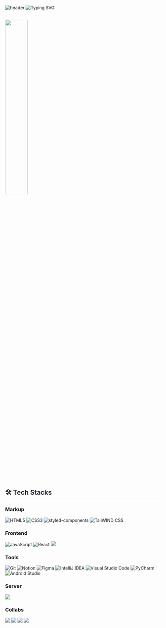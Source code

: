 ![header](https://capsule-render.vercel.app/api?type=waving&color=6994CDEE&text=&animation=&height=80)
![Typing SVG](https://readme-typing-svg.demolab.com?font=Alkatra&weight=500&size=45&duration=3500&pause=3&color=6994CDEE&center=false&vCenter=false&multiline=true&repeat=true&width=1000&height=100&lines=Welcome+to+SoHyun's+GitHub!👋)
    <div style="text-align: left;"> 
    </div>
<br />
<a href="https://github.com/anuraghazra/github-readme-stats">
    <img src="https://github-readme-stats.vercel.app/api/top-langs/?username=pshyun123&layout=donut&show_icons=true&theme=material-palenight&hide_border=true&bg_color=ccc&icon_color=58A6FF&text_color=black&title_color=58A6FF&count_private=true&exclude_repo=Face-Transfer-Application" width=38% />
</a>    
    <div style="text-align: left;">
     <h2 style="border-bottom: 1px solid #d8dee4; color: #282d33;"> 🛠️ Tech Stacks </h2>
### Markup
  ![HTML5](https://img.shields.io/badge/HTML5-E34F26.svg?&style=for-the-badge&logo=HTML5&logoColor=white)
  ![CSS3](https://img.shields.io/badge/CSS3-1572B6.svg?&style=for-the-badge&logo=CSS3&logoColor=white) 
  ![styled-components](https://img.shields.io/badge/styled%20components-DB7093.svg?&style=for-the-badge&logo=styled%20components&logoColor=white) 
  ![TailWIND CSS](https://img.shields.io/badge/TailWIND%20CSS-06B6D4.svg?&style=for-the-badge&logo=TailWIND%20CSS&logoColor=white)
### Frontend 
  ![JavaScript](https://img.shields.io/badge/JavaScript-F7DF1E.svg?&style=for-the-badge&logo=JavaScript&logoColor=white)
  ![React](https://img.shields.io/badge/React-61DAFB.svg?&style=for-the-badge&logo=React&logoColor=white)
    <img src="https://img.shields.io/badge/TypeScript-007ACC?style=for-the-badge&logo=typescript&logoColor=white"> 
### Tools
  ![Git](https://img.shields.io/badge/Git-F05032.svg?&style=for-the-badge&logo=Git&logoColor=white) ![Notion](https://img.shields.io/badge/Notion-000000.svg?&style=for-the-badge&logo=Notion&logoColor=white) ![Figma](https://img.shields.io/badge/Figma-F24E1E.svg?&style=for-the-badge&logo=Figma&logoColor=white)
  ![IntelliJ IDEA](https://img.shields.io/badge/IntelliJ%20IDEA-000000.svg?&style=for-the-badge&logo=IntelliJ%20IDEA&logoColor=white) ![Visual Studio Code](https://img.shields.io/badge/Visual%20Studio%20Code-007ACC.svg?&style=for-the-badge&logo=Visual%20Studio%20Code&logoColor=white)
  ![PyCharm](https://img.shields.io/badge/PyCharm-000000.svg?&style=for-the-badge&logo=PyCharm&logoColor=white)  ![Android Studio](https://img.shields.io/badge/Android%20Studio-3DDC84.svg?&style=for-the-badge&logo=Android%20Studio&logoColor=white)
### Server
<img src="https://img.shields.io/badge/Amazon AWS-232F3E?style=for-the-badge&logo=Amazon AWS&logoColor=white">

### Collabs
<img src="https://img.shields.io/badge/Notion-000000?style=for-the-badge&logo=Notion&logoColor=white">
<img src="https://img.shields.io/badge/Github-181717?style=for-the-badge&logo=Github&logoColor=white">
<img src="https://img.shields.io/badge/Firebase-FFCA28?style=for-the-badge&logo=Firebase&logoColor=white">
<img src="https://img.shields.io/badge/Figma-F24E1E?style=for-the-badge&logo=Figma&logoColor=white">
</div>
</div>

